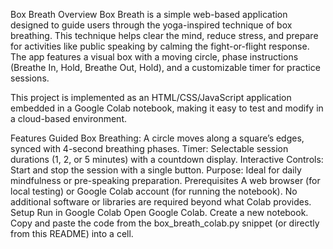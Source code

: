 Box Breath
Overview
Box Breath is a simple web-based application designed to guide users through the yoga-inspired technique of box breathing. This technique helps clear the mind, reduce stress, and prepare for activities like public speaking by calming the fight-or-flight response. The app features a visual box with a moving circle, phase instructions (Breathe In, Hold, Breathe Out, Hold), and a customizable timer for practice sessions.

This project is implemented as an HTML/CSS/JavaScript application embedded in a Google Colab notebook, making it easy to test and modify in a cloud-based environment.

Features
Guided Box Breathing: A circle moves along a square’s edges, synced with 4-second breathing phases.
Timer: Selectable session durations (1, 2, or 5 minutes) with a countdown display.
Interactive Controls: Start and stop the session with a single button.
Purpose: Ideal for daily mindfulness or pre-speaking preparation.
Prerequisites
A web browser (for local testing) or Google Colab account (for running the notebook).
No additional software or libraries are required beyond what Colab provides.
Setup
Run in Google Colab
Open Google Colab.
Create a new notebook.
Copy and paste the code from the box_breath_colab.py snippet (or directly from this README) into a cell.
